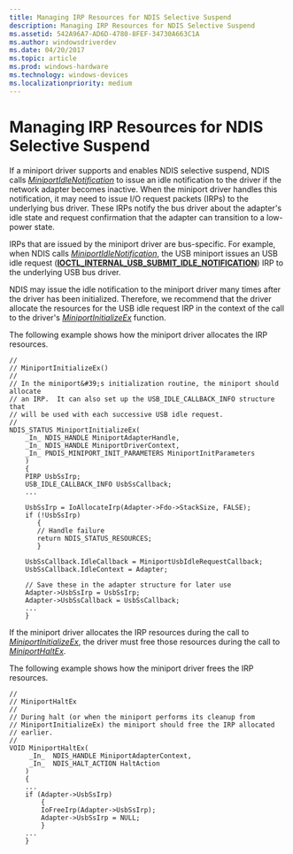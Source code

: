 ```yaml
---
title: Managing IRP Resources for NDIS Selective Suspend
description: Managing IRP Resources for NDIS Selective Suspend
ms.assetid: 542A96A7-AD6D-4780-8FEF-34730A663C1A
ms.author: windowsdriverdev
ms.date: 04/20/2017
ms.topic: article
ms.prod: windows-hardware
ms.technology: windows-devices
ms.localizationpriority: medium
---
```


# Managing IRP Resources for NDIS Selective Suspend


If a miniport driver supports and enables NDIS selective suspend, NDIS calls [*MiniportIdleNotification*](https://msdn.microsoft.com/library/windows/hardware/hh464092) to issue an idle notification to the driver if the network adapter becomes inactive. When the miniport driver handles this notification, it may need to issue I/O request packets (IRPs) to the underlying bus driver. These IRPs notify the bus driver about the adapter's idle state and request confirmation that the adapter can transition to a low-power state.

IRPs that are issued by the miniport driver are bus-specific. For example, when NDIS calls [*MiniportIdleNotification*](https://msdn.microsoft.com/library/windows/hardware/hh464092), the USB miniport issues an USB idle request ([**IOCTL\_INTERNAL\_USB\_SUBMIT\_IDLE\_NOTIFICATION**](https://msdn.microsoft.com/library/windows/hardware/ff537270)) IRP to the underlying USB bus driver.

NDIS may issue the idle notification to the miniport driver many times after the driver has been initialized. Therefore, we recommend that the driver allocate the resources for the USB idle request IRP in the context of the call to the driver's [*MiniportInitializeEx*](https://msdn.microsoft.com/library/windows/hardware/ff559389) function.

The following example shows how the miniport driver allocates the IRP resources.

```
//
// MiniportInitializeEx()
//
// In the miniport&#39;s initialization routine, the miniport should allocate
// an IRP.  It can also set up the USB_IDLE_CALLBACK_INFO structure that
// will be used with each successive USB idle request.
//
NDIS_STATUS MiniportInitializeEx(
    _In_ NDIS_HANDLE MiniportAdapterHandle,
    _In_ NDIS_HANDLE MiniportDriverContext,
    _In_ PNDIS_MINIPORT_INIT_PARAMETERS MiniportInitParameters
    )
    {
    PIRP UsbSsIrp;
    USB_IDLE_CALLBACK_INFO UsbSsCallback;
    ...

    UsbSsIrp = IoAllocateIrp(Adapter->Fdo->StackSize, FALSE);
    if (!UsbSsIrp)
       {
       // Handle failure
       return NDIS_STATUS_RESOURCES;
       }

    UsbSsCallback.IdleCallback = MiniportUsbIdleRequestCallback;
    UsbSsCallback.IdleContext = Adapter;

    // Save these in the adapter structure for later use
    Adapter->UsbSsIrp = UsbSsIrp;
    Adapter->UsbSsCallback = UsbSsCallback;
    ...
    }
```

If the miniport driver allocates the IRP resources during the call to [*MiniportInitializeEx*](https://msdn.microsoft.com/library/windows/hardware/ff559389), the driver must free those resources during the call to [*MiniportHaltEx*](https://msdn.microsoft.com/library/windows/hardware/ff559388).

The following example shows how the miniport driver frees the IRP resources.

```
//
// MiniportHaltEx
//
// During halt (or when the miniport performs its cleanup from 
// MiniportInitializeEx) the miniport should free the IRP allocated 
// earlier.
//
VOID MiniportHaltEx(
     _In_  NDIS_HANDLE MiniportAdapterContext,
     _In_  NDIS_HALT_ACTION HaltAction
    )
    {
    ...
    if (Adapter->UsbSsIrp)
        {
        IoFreeIrp(Adapter->UsbSsIrp);
        Adapter->UsbSsIrp = NULL;
        }
    ...
    }

```

 

 





